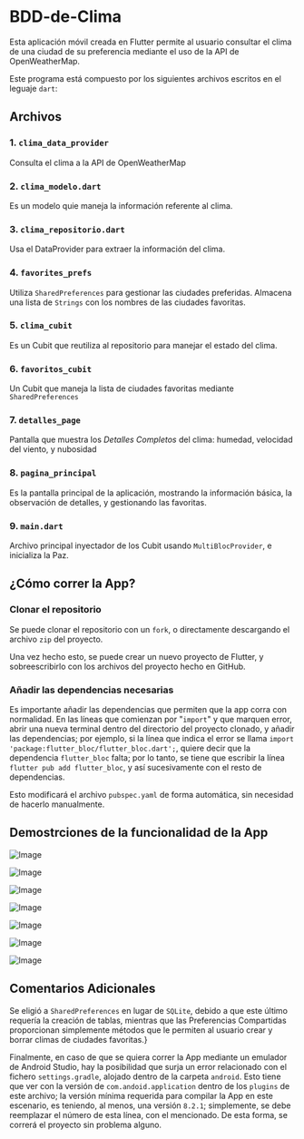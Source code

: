 # BDD-de-Clima

Esta aplicación móvil creada en Flutter permite al usuario consultar el clima de una ciudad de su preferencia mediante el uso de la API de OpenWeatherMap.

Este programa está compuesto por los siguientes archivos escritos en el leguaje `dart`:

## Archivos

### 1. `clima_data_provider`

Consulta el clima a la API de OpenWeatherMap

### 2. `clima_modelo.dart`

Es un modelo quie maneja la información referente al clima.

### 3. `clima_repositorio.dart`

Usa el DataProvider para extraer la información del clima.

### 4. `favorites_prefs`

Utiliza `SharedPreferences` para gestionar las ciudades preferidas. Almacena una lista de `Strings` con los nombres de las ciudades favoritas.

### 5. `clima_cubit`

Es un Cubit que reutiliza al repositorio para manejar el estado del clima.

### 6. `favoritos_cubit`

Un Cubit que maneja la lista de ciudades favoritas mediante `SharedPreferences`

### 7. `detalles_page`

Pantalla que muestra los *Detalles Completos* del clima: humedad, velocidad del viento, y nubosidad

### 8. `pagina_principal`

Es la pantalla principal de la aplicación, mostrando la información básica, la observación de detalles, y gestionando las favoritas.

### 9. `main.dart`

Archivo principal inyectador de los Cubit usando `MultiBlocProvider`, e inicializa la Paz.

## ¿Cómo correr la App?

### Clonar el repositorio

Se puede clonar el repositorio con un `fork`, o directamente descargando el archivo `zip` del proyecto.

Una vez hecho esto, se puede crear un nuevo proyecto de Flutter, y sobreescribirlo con los archivos del proyecto hecho en GitHub.

### Añadir las dependencias necesarias

Es importante añadir las dependencias que permiten que la app corra con normalidad. En las líneas que comienzan por "`import`" y que marquen error, abrir una nueva terminal dentro del directorio del proyecto clonado, y añadir las dependencias; por ejemplo, si la línea que indica el error se llama `import 'package:flutter_bloc/flutter_bloc.dart';`, quiere decir que la dependencia `flutter_bloc` falta; por lo tanto, se tiene que escribir la línea `flutter pub add flutter_bloc`, y así sucesivamente con el resto de dependencias.

Esto modificará el archivo `pubspec.yaml` de forma automática, sin necesidad de hacerlo manualmente.

## Demostrciones de la funcionalidad de la App

![Image](https://github.com/user-attachments/assets/749f036b-f682-417c-90ac-47509948c791)

![Image](https://github.com/user-attachments/assets/171923e4-d870-4240-b2b0-9225586e0d5b)

![Image](https://github.com/user-attachments/assets/68f36272-32f5-4b28-b04b-5a9683440d92)

![Image](https://github.com/user-attachments/assets/6117003b-8d11-4176-9b68-108576dfccbe)

![Image](https://github.com/user-attachments/assets/11f77ace-b5a0-4fa5-a307-812c37f4482b)

![Image](https://github.com/user-attachments/assets/2ae81d8b-ca08-4611-b182-8a2826a24ed1)

![Image](https://github.com/user-attachments/assets/5e53a6ea-1aba-49af-abd6-4df41b9bf3fb)
## Comentarios Adicionales

Se eligió a `SharedPreferences` en lugar de `SQLite`, debido a que este último requería la creación de tablas, mientras que las Preferencias Compartidas proporcionan simplemente métodos que le permiten al usuario crear y borrar climas de ciudades favoritas.}

Finalmente, en caso de que se quiera correr la App mediante un emulador de Android Studio, hay la posibilidad que surja un error relacionado con el fichero `settings.gradle`, alojado dentro de la carpeta `android`. Esto tiene que ver con la versión de `com.andoid.application` dentro de los `plugins` de este archivo; la versión mínima requerida para compilar la App en este escenario, es teniendo, al menos, una versión `8.2.1`; simplemente, se debe reemplazar el número de esta línea, con el mencionado. De esta forma, se correrá el proyecto sin problema alguno.
